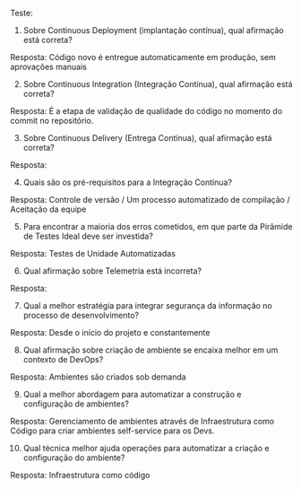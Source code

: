 Teste:

1. Sobre Continuous Deployment (implantação contínua), qual afirmação está correta?

Resposta: Código novo é entregue automaticamente em produção, sem aprovações manuais

2. Sobre Continuous Integration (Integração Contínua), qual afirmação está correta?

Resposta: É a etapa de validação de qualidade do código no momento do commit no repositório.

3. Sobre Continuous Delivery (Entrega Contínua), qual afirmação está correta?

Resposta: 

4. Quais são os pré-requisitos para a Integração Contínua?

Resposta: Controle de versão / Um processo automatizado de compilação / Aceitação da equipe

5. Para encontrar a maioria dos erros cometidos, em que parte da Pirâmide de Testes Ideal deve ser investida?

Resposta: Testes de Unidade Automatizadas

6. Qual afirmação sobre Telemetria está incorreta?

Resposta:

7. Qual a melhor estratégia para integrar segurança da informação no processo de desenvolvimento?

Resposta: Desde o início do projeto e constantemente

8. Qual afirmação sobre criação de ambiente se encaixa melhor em um contexto de DevOps?

Resposta: Ambientes são criados sob demanda

9. Qual a melhor abordagem para automatizar a construção e configuração de ambientes?

Resposta: Gerenciamento de ambientes através de Infraestrutura como Código para criar ambientes self-service para os Devs.

10. Qual técnica melhor ajuda operações para automatizar a criação e configuração do ambiente?

Resposta: Infraestrutura como código
